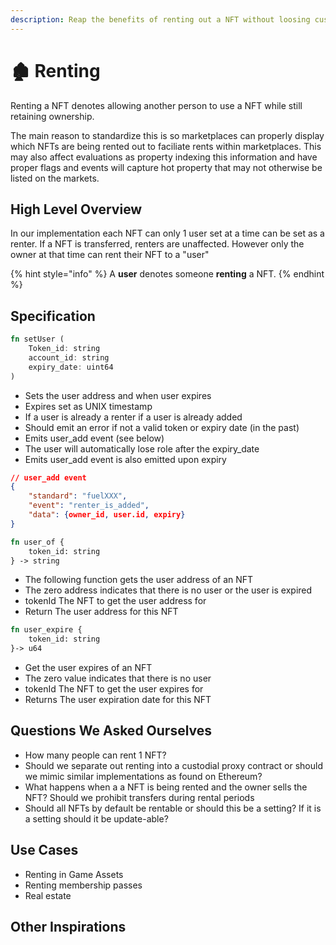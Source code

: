 ```yaml
---
description: Reap the benefits of renting out a NFT without loosing custody
---
```


# 🏚 Renting

Renting a NFT denotes allowing another person to use a NFT while still retaining ownership.&#x20;

The main reason to standardize this is so marketplaces can properly display which NFTs are being rented out to faciliate rents within marketplaces. This may also affect evaluations as property indexing this information and have proper flags and events will capture hot property that may not otherwise be listed on the markets.



## High Level Overview

In our implementation each NFT can only 1 user set at a time can be set as a renter. If a NFT is transferred, renters are unaffected. However only the owner at that time can rent their NFT to a "user"&#x20;

{% hint style="info" %}
A **user** denotes someone **renting** a NFT.
{% endhint %}

## Specification

```rust
fn setUser (
    Token_id: string
    account_id: string
    expiry_date: uint64
)
```

* Sets the user address and when user expires
* Expires set as UNIX timestamp
* If a user is already a renter if a user is already added
* Should emit an error if not a valid token or expiry date (in the past)
* Emits user\_add event (see below)
* The user will automatically lose role after the expiry\_date
* Emits user\_add event is also emitted upon expiry

```json
// user_add event
{
    "standard": "fuelXXX",
    "event": "renter_is_added",
    "data": {owner_id, user.id, expiry}
}
```

```rust
fn user_of {
    token_id: string
} -> string
```

* The following function gets the user address of an NFT
* The zero address indicates that there is no user or the user is expired
* tokenId The NFT to get the user address for
* Return The user address for this NFT

```rust
fn user_expire {
    token_id: string
}-> u64
```

* Get the user expires of an NFT
* The zero value indicates that there is no user
* tokenId The NFT to get the user expires for
* Returns The user expiration date for this NFT

## Questions We Asked Ourselves

* How many people can rent 1 NFT?
* Should we separate out renting into a custodial proxy contract or should we mimic similar implementations as found on Ethereum?
* What happens when a a NFT is being rented and the owner sells the NFT? Should we prohibit transfers during rental periods
* Should all NFTs by default be rentable or should this be a setting? If it is a setting should it be update-able?

## Use Cases

* Renting in Game Assets
* Renting membership passes
* Real estate



## Other Inspirations
